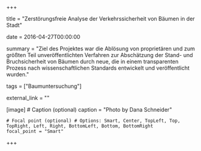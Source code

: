 +++

title = "Zerstörungsfreie Analyse der Verkehrssicherheit von Bäumen in der Stadt"



date = 2016-04-27T00:00:00



summary = "Ziel des Projektes war die Ablösung von proprietären und zum größten Teil unveröffentlichten Verfahren zur Abschätzung der Stand- und Bruchsicherheit von Bäumen durch neue, die in einem transparenten Prozess nach wissenschaftlichen Standards entwickelt und veröffentlicht wurden."


tags = ["Baumuntersuchung"]



external_link = ""


[image] 
	# Caption (optional) caption = "Photo by Dana Schneider"

	# Focal point (optional) # Options: Smart, Center, TopLeft, Top, TopRight, Left, Right, BottomLeft, Bottom, BottomRight 
	focal_point = "Smart"

+++